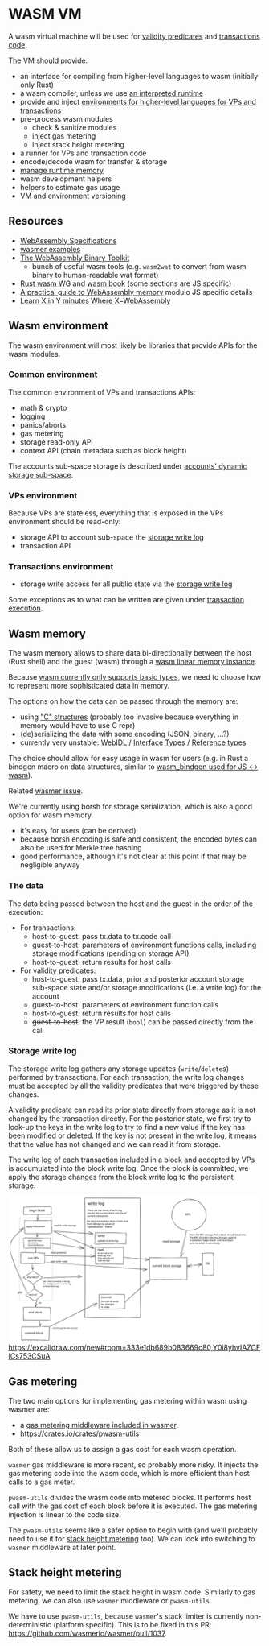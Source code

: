 # WASM VM

A wasm virtual machine will be used for [validity predicates](./vp.md) and [transactions code](./tx-execution.md). 

The VM should provide:
- an interface for compiling from higher-level languages to wasm (initially only Rust)
- a wasm compiler, unless we use [an interpreted runtime](/explore/libraries/wasm.md)
- provide and inject [environments for higher-level languages for VPs and transactions](#wasm-environment)
- pre-process wasm modules
  - check & sanitize modules
  - inject gas metering
  - inject stack height metering
- a runner for VPs and transaction code
- encode/decode wasm for transfer & storage
- [manage runtime memory](#wasm-memory)
- wasm development helpers
- helpers to estimate gas usage
- VM and environment versioning

## Resources

- [WebAssembly Specifications](https://webassembly.github.io/spec/)
- [wasmer examples](https://docs.wasmer.io/integrations/examples)
- [The WebAssembly Binary Toolkit](https://github.com/webassembly/wabt/)
  - bunch of useful wasm tools (e.g. `wasm2wat` to convert from wasm binary to human-readable wat format) 
- [Rust wasm WG](https://github.com/rustwasm/team) and [wasm book](https://rustwasm.github.io/book/introduction.html) (some sections are JS specific)
- [A practical guide to WebAssembly memory](https://radu-matei.com/blog/practical-guide-to-wasm-memory/) modulo JS specific details
- [Learn X in Y minutes Where X=WebAssembly](https://learnxinyminutes.com/docs/wasm/)


## Wasm environment

The wasm environment will most likely be libraries that provide APIs for the wasm modules.

### Common environment

The common environment of VPs and transactions APIs:

- math & crypto
- logging
- panics/aborts
- gas metering
- storage read-only API
- context API (chain metadata such as block height)

The accounts sub-space storage is described under [accounts' dynamic storage sub-space](./accounts.md#dynamic-storage-sub-space).

### VPs environment

Because VPs are stateless, everything that is exposed in the VPs environment should be read-only:

- storage API to account sub-space the [storage write log](#storage-write-log)
- transaction API

### Transactions environment

- storage write access for all public state via the [storage write log](#storage-write-log)

Some exceptions as to what can be written are given under [transaction execution](./tx.md#tx-execution).


## Wasm memory

The wasm memory allows to share data bi-directionally between the host (Rust shell) and the guest (wasm) through a [wasm linear memory instance](https://webassembly.github.io/spec/core/exec/runtime.html#syntax-meminst).

Because [wasm currently only supports basic types](https://webassembly.github.io/spec/core/syntax/types.html), we need to choose how to represent more sophisticated data in memory.

The options on how the data can be passed through the memory are:
- using ["C" structures](https://doc.rust-lang.org/nomicon/other-reprs.html#reprc) (probably too invasive because everything in memory would have to use C repr)
- (de)serializing the data with some encoding (JSON, binary, ...?)
- currently very unstable: [WebIDL](https://developer.mozilla.org/en-US/docs/Glossary/WebIDL) / [Interface Types](https://github.com/WebAssembly/interface-types/blob/master/proposals/interface-types/Explainer.md) / [Reference types](https://github.com/WebAssembly/reference-types)

The choice should allow for easy usage in wasm for users (e.g. in Rust a bindgen macro on data structures, similar to [wasm_bindgen used for JS <-> wasm](https://github.com/rustwasm/wasm-bindgen)).

Related [wasmer issue](https://github.com/wasmerio/wasmer/issues/315).

We're currently using borsh for storage serialization, which is also a good option for wasm memory. 
- it's easy for users (can be derived)
- because borsh encoding is safe and consistent, the encoded bytes can also be used for Merkle tree hashing
- good performance, although it's not clear at this point if that may be negligible anyway

### The data

The data being passed between the host and the guest in the order of the execution:

- For transactions:
  - host-to-guest: pass tx.data to tx.code call
  - guest-to-host: parameters of environment functions calls, including storage modifications (pending on storage API)
  - host-to-guest: return results for host calls
- For validity predicates:
  - host-to-guest: pass tx.data, prior and posterior account storage sub-space state and/or storage modifications (i.e. a write log) for the account
  - guest-to-host: parameters of environment function calls
  - host-to-guest: return results for host calls
  - ~~guest-to-host~~: the VP result (`bool`) can be passed directly from the call

### Storage write log

The storage write log gathers any storage updates (`write`/`delete`s) performed by transactions. For each transaction, the write log changes must be accepted by all the validity predicates that were triggered by these changes.

A validity predicate can read its prior state directly from storage as it is not changed by the transaction directly. For the posterior state, we first try to look-up the keys in the write log to try to find a new value if the key has been modified or deleted. If the key is not present in the write log, it means that the value has not changed and we can read it from storage.

The write log of each transaction included in a block and accepted by VPs is accumulated into the block write log. Once the block is committed, we apply the storage changes from the block write log to the persistent storage.

![write log](./wasm-vm/storage-write-log.svg  "storage write log")
<https://excalidraw.com/new#room=333e1db689b083669c80,Y0i8yhvIAZCFICs753CSuA>

## Gas metering

The two main options for implementing gas metering within wasm using wasmer are:
- a [gas metering middleware included in wasmer](https://github.com/wasmerio/wasmer/tree/72d47336cc1461d63baa2322b38c4cb5f67bb72a/lib/middlewares).
- <https://crates.io/crates/pwasm-utils>

Both of these allow us to assign a gas cost for each wasm operation.

`wasmer` gas middleware is more recent, so probably more risky. It injects the gas metering code into the wasm code, which is more efficient than host calls to a gas meter.

`pwasm-utils` divides the wasm code into metered blocks. It performs host call with the gas cost of each block before it is executed. The gas metering injection is linear to the code size.

The `pwasm-utils` seems like a safer option to begin with (and we'll probably need to use it for [stack height metering](#stack-height-metering) too). We can look into switching to `wasmer` middleware at later point.

## Stack height metering

For safety, we need to limit the stack height in wasm code. Similarly to gas metering, we can also use `wasmer` middleware or `pwasm-utils`.

We have to use `pwasm-utils`, because `wasmer`'s stack limiter is currently non-deterministic (platform specific). This is to be fixed in this PR: <https://github.com/wasmerio/wasmer/pull/1037>.
